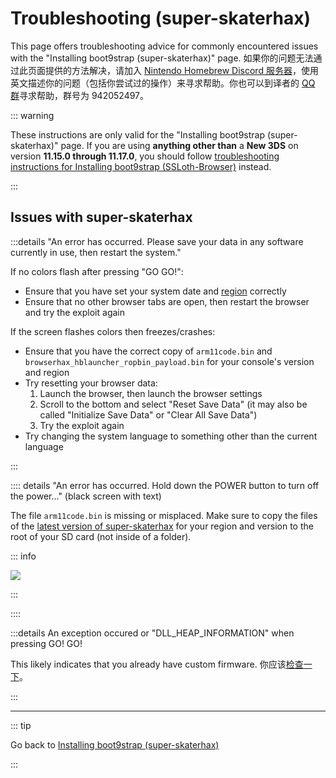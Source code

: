 # Troubleshooting (super-skaterhax)

This page offers troubleshooting advice for commonly encountered issues with the "Installing boot9strap (super-skaterhax)" page. 如果你的问题无法通过此页面提供的方法解决，请加入 [Nintendo Homebrew Discord 服务器](https://discord.gg/MWxPgEp)，使用英文描述你的问题（包括你尝试过的操作）来寻求帮助。你也可以到译者的 [QQ 群](https://stray-soul.site/index.php/qqgroup)寻求帮助，群号为 942052497。

::: warning

These instructions are only valid for the "Installing boot9strap (super-skaterhax)" page. If you are using **anything other than** a **New 3DS** on version **11.15.0 through 11.17.0**, you should follow [troubleshooting instructions for Installing boot9strap (SSLoth-Browser)](troubleshooting-ssloth-browser) instead.

:::

## Issues with super-skaterhax

:::details "An error has occurred. Please save your data in any software currently in use, then restart the system."

If no colors flash after pressing "GO GO!":

- Ensure that you have set your system date and [region](/images/screenshots/skater/skater-lang.png) correctly
- Ensure that no other browser tabs are open, then restart the browser and try the exploit again

If the screen flashes colors then freezes/crashes:

- Ensure that you have the correct copy of `arm11code.bin` and `browserhax_hblauncher_ropbin_payload.bin` for your console's version and region
- Try resetting your browser data:
  1. Launch the browser, then launch the browser settings
  2. Scroll to the bottom and select "Reset Save Data" (it may also be called "Initialize Save Data" or "Clear All Save Data")
  3. Try the exploit again
- Try changing the system language to something other than the current language

:::

:::: details "An error has occurred. Hold down the POWER button to turn off the power..." (black screen with text)

The file `arm11code.bin` is missing or misplaced. Make sure to copy the files of the [latest version of super-skaterhax](https://github.com/zoogie/super-skaterhax/releases/latest) for your region and version to the root of your SD card (not inside of a folder).

::: info

![](/images/screenshots/skaterhax/skater-root-layout.png)

:::

::::

:::details An exception occured or "DLL_HEAP_INFORMATION" when pressing GO! GO!

This likely indicates that you already have custom firmware. 你应该[检查一下](checking-for-cfw)。

:::

<!--@include: ./_include/troubleshooting-sb9si-common.md -->

<!--@include: ./_include/troubleshooting-get-help-common.md -->

---

::: tip

Go back to [Installing boot9strap (super-skaterhax)](installing-boot9strap-\(super-skaterhax\))

:::

<!--@include: ./_include/troubleshooting-return.md -->
